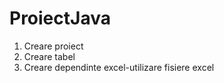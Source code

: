 # ProiectJava
1. Creare proiect
2. Creare tabel
3. Creare dependinte excel-utilizare fisiere excel 
